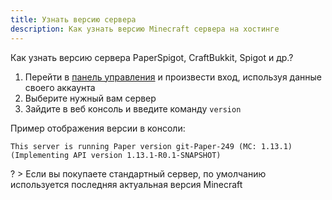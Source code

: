 ```yaml
---
title: Узнать версию сервера
description: Как узнать версию Minecraft сервера на хостинге
---
```


Как узнать версию сервера PaperSpigot, CraftBukkit, Spigot и др.?

1. Перейти в [панель управления](https://panel.superhub.host) и произвести вход, используя данные своего аккаунта
2. Выберите нужный вам сервер
3. Зайдите в веб консоль и введите команду `version`

Пример отображения версии в консоли:
```
This server is running Paper version git-Paper-249 (MC: 1.13.1) (Implementing API version 1.13.1-R0.1-SNAPSHOT)
```

? > Если вы покупаете стандартный сервер, по умолчанию используется последняя актуальная версия Minecraft
